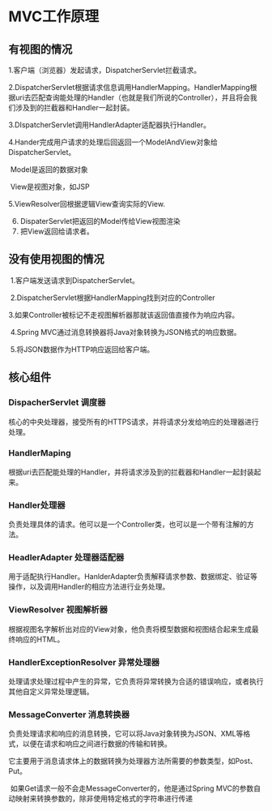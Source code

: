 # MVC工作原理

## 有视图的情况

1.客户端（浏览器）发起请求，DispatcherServlet拦截请求。

2.DispatcherServlet根据请求信息调用HandlerMapping。HandlerMapping根据uri去匹配查询能处理的Handler（也就是我们所说的Controller），并且将会我们涉及到的拦截器和Handler一起封装。

3.DIspatcherServlet调用HandlerAdapter适配器执行Handler。

4.Hander完成用户请求的处理后回返回一个ModelAndView对象给DispatcherServlet。

​		Model是返回的数据对象

​		View是视图对象，如JSP

5.ViewResolver回根据逻辑View查询实际的View.

6. DispaterServlet把返回的Model传给View视图渲染
7. 把View返回给请求者。

## 没有使用视图的情况

​	1.客户端发送请求到DispatcherServlet。

​	2.DispatcherServlet根据HandlerMapping找到对应的Controller

​	3.如果Controller被标记不走视图解析器那就该返回值直接作为响应内容。

​	4.Spring MVC通过消息转换器将Java对象转换为JSON格式的响应数据。

​	5.将JSON数据作为HTTP响应返回给客户端。

## 核心组件

### DispacherServlet 调度器

​	核心的中央处理器，接受所有的HTTPS请求，并将请求分发给响应的处理器进行处理。

### HandlerMaping

根据uri去匹配能处理的Handler，并将请求涉及到的拦截器和Handler一起封装起来。

### Handler处理器

负责处理具体的请求。他可以是一个Controller类，也可以是一个带有注解的方法。

### HeadlerAdapter 处理器适配器

​	用于适配执行Handler。HanlderAdapter负责解释请求参数、数据绑定、验证等操作，以及调用Handler的相应方法进行业务处理。

### ViewResolver 视图解析器

​	根据视图名字解析出对应的View对象，他负责将模型数据和视图结合起来生成最终响应的HTML。

### HandlerExceptionResolver 异常处理器

​	处理请求处理过程中产生的异常，它负责将异常转换为合适的错误响应，或者执行其他自定义异常处理逻辑。

### MessageConverter 消息转换器

​	负责处理请求和响应的消息转换，它可以将Java对象转换为JSON、XML等格式，以便在请求和响应之间进行数据的传输和转换。

​	它主要用于消息请求体上的数据转换为处理器方法所需要的参数类型，如Post、Put。

​	如果Get请求一般不会走MessageConverter的，他是通过Spring MVC的参数自动映射来转换参数的，除非使用特定格式的字符串进行传递
